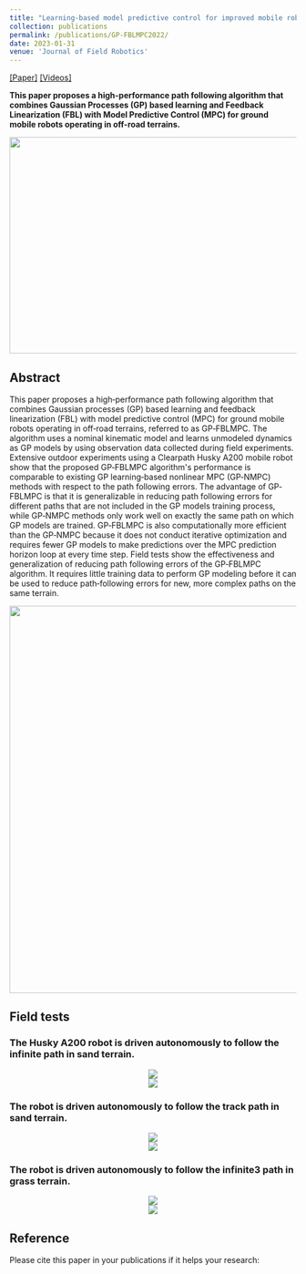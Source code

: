 ```yaml
---
title: "Learning-based model predictive control for improved mobile robot path following using Gaussian processes and feedback linearization"
collection: publications
permalink: /publications/GP-FBLMPC2022/
date: 2023-01-31
venue: 'Journal of Field Robotics'
---
```


[[Paper]](https://onlinelibrary.wiley.com/doi/full/10.1002/rob.22165)
[[Videos]](https://youtu.be/tC09jJQ0OXM)
<!-- [[software]](https://github.com/jwangjie/Fine-tune-YOLOv3)
[[Dataset]](https://github.com/jwangjie/UAV-Vehicle-Detection-Dataset) -->

**This paper proposes a high-performance path following algorithm that combines Gaussian Processes (GP) based learning and Feedback Linearization (FBL) with 
Model Predictive Control (MPC) for ground mobile robots operating in off-road terrains.**

<div style="text-align: center">
<img src="https://jwangjie.github.io/publications/gpfblmpc2023/husky.png" 
     width="580px" height="380px"/>
</div>

## Abstract
This paper proposes a high‐performance path following algorithm that combines Gaussian processes (GP) based learning and feedback linearization (FBL) with 
model predictive control (MPC) for ground mobile robots operating in off‐road terrains, referred to as GP‐FBLMPC. The algorithm uses a nominal kinematic model 
and learns unmodeled dynamics as GP models by using observation data collected during field experiments. Extensive outdoor experiments using a Clearpath Husky 
A200 mobile robot show that the proposed GP‐FBLMPC algorithm's performance is comparable to existing GP learning‐based nonlinear MPC (GP‐NMPC) methods with 
respect to the path following errors. The advantage of GP‐FBLMPC is that it is generalizable in reducing path following errors for different paths that are 
not included in the GP models training process, while GP‐NMPC methods only work well on exactly the same path on which GP models are trained. GP‐FBLMPC is 
also computationally more efficient than the GP‐NMPC because it does not conduct iterative optimization and requires fewer GP models to make predictions over 
the MPC prediction horizon loop at every time step. Field tests show the effectiveness and generalization of reducing path following errors of the GP‐FBLMPC 
algorithm. It requires little training data to perform GP modeling before it can be used to reduce path‐following errors for new, more complex paths on the 
same terrain.

<!-- <div style="text-align: center">
<img src="https://jwangjie.github.io/publications/gpfblmpc2023/gpfblmpc_diagram.png"/>
</div> -->

<div style="text-align: center">
<img src="https://jwangjie.github.io/publications/gpfblmpc2023/gpfblmpc_diagram.png" 
     width="680px" height="680px"/>
</div>

## Field tests
### The Husky A200 robot is driven autonomously to follow the infinite path in sand terrain.
<div style="text-align: center">
<img src="https://jwangjie.github.io/publications/gpfblmpc2023/inf_ground.gif" />
</div>


<div style="text-align: center">
<img src="https://jwangjie.github.io/publications/gpfblmpc2023/inf_drone.gif" />
</div>

### The robot is driven autonomously to follow the track path in sand terrain.
<div style="text-align: center">
<img src="https://jwangjie.github.io/publications/gpfblmpc2023/track_ground.gif" />
</div>


<div style="text-align: center">
<img src="https://jwangjie.github.io/publications/gpfblmpc2023/track_drone.gif" />
</div>

### The robot is driven autonomously to follow the infinite3 path in grass terrain.
<div style="text-align: center">
<img src="https://jwangjie.github.io/publications/gpfblmpc2023/inf_grass.gif" />
</div>


<div style="text-align: center">
<img src="https://jwangjie.github.io/publications/gpfblmpc2023/inf8_grass.gif" />
</div>

## Reference
Please cite this paper in your publications if it helps your research:

```

```

